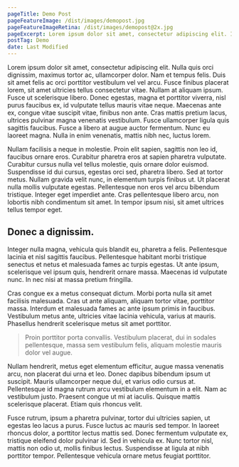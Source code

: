```yaml
---
pageTitle: Demo Post
pageFeatureImage: /dist/images/demopost.jpg
pageFeatureImageRetina: /dist/images/demopost@2x.jpg
pageExcerpt: Lorem ipsum dolor sit amet, consectetur adipiscing elit. In in euismod quam. Cras mollis ligula ut ex eleifend, a aliquet risus lobortis.
postTag: Demo
date: Last Modified
---
```


Lorem ipsum dolor sit amet, consectetur adipiscing elit. Nulla quis orci dignissim, maximus tortor ac, ullamcorper dolor. Nam et tempus felis. Duis sit amet felis ac orci porttitor vestibulum vel vel arcu. Fusce finibus placerat lorem, sit amet ultricies tellus consectetur vitae. Nullam at aliquam ipsum. Fusce ut scelerisque libero. Donec egestas, magna et porttitor viverra, nisl purus faucibus ex, id vulputate tellus mauris vitae neque. Maecenas ante ex, congue vitae suscipit vitae, finibus non ante. Cras mattis pretium lacus, ultrices pulvinar magna venenatis vestibulum. Fusce ullamcorper ligula quis sagittis faucibus. Fusce a libero at augue auctor fermentum. Nunc eu laoreet magna. Nulla in enim venenatis, mattis nibh nec, luctus lorem.

Nullam facilisis a neque in molestie. Proin elit sapien, sagittis non leo id, faucibus ornare eros. Curabitur pharetra eros at sapien pharetra vulputate. Curabitur cursus nulla vel tellus molestie, quis ornare dolor euismod. Suspendisse id dui cursus, egestas orci sed, pharetra libero. Sed at tortor metus. Nullam gravida velit nunc, in elementum turpis finibus ut. Ut placerat nulla mollis vulputate egestas. Pellentesque non eros vel arcu bibendum tristique. Integer eget imperdiet ante. Cras pellentesque libero arcu, non lobortis nibh condimentum sit amet. In tempor ipsum nisi, sit amet ultrices tellus tempor eget.

## Donec a dignissim.

Integer nulla magna, vehicula quis blandit eu, pharetra a felis. Pellentesque lacinia et nisl sagittis faucibus. Pellentesque habitant morbi tristique senectus et netus et malesuada fames ac turpis egestas. Ut ante ipsum, scelerisque vel ipsum quis, hendrerit ornare massa. Maecenas id vulputate nunc. In nec nisi at massa pretium fringilla.

Cras congue ex a metus consequat dictum. Morbi porta nulla sit amet facilisis malesuada. Cras ut ante aliquam, aliquam tortor vitae, porttitor massa. Interdum et malesuada fames ac ante ipsum primis in faucibus. Vestibulum metus ante, ultricies vitae lacinia vehicula, varius at mauris. Phasellus hendrerit scelerisque metus sit amet porttitor. 

> Proin porttitor porta convallis. Vestibulum placerat, dui in sodales pellentesque, massa sem vestibulum felis, aliquam molestie mauris dolor vel augue.

Nullam hendrerit, metus eget elementum efficitur, augue massa venenatis arcu, non placerat dui urna et leo. Donec dapibus bibendum ipsum ut suscipit. Mauris ullamcorper neque dui, et varius odio cursus at. Pellentesque id magna rutrum arcu vestibulum elementum in a elit. Nam ac vestibulum justo. Praesent congue ut mi at iaculis. Quisque mattis scelerisque placerat. Etiam quis rhoncus velit.

Fusce rutrum, ipsum a pharetra pulvinar, tortor dui ultricies sapien, ut egestas leo lacus a purus. Fusce luctus ac mauris sed tempor. In laoreet rhoncus dolor, a porttitor lectus mattis sed. Donec fermentum vulputate ex, tristique eleifend dolor pulvinar id. Sed in vehicula ex. Nunc tortor nisl, mattis non odio ut, mollis finibus lectus. Suspendisse at ligula at nibh porttitor tempor. Pellentesque vehicula ornare metus feugiat porttitor.